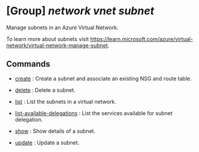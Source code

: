 # [Group] _network vnet subnet_

Manage subnets in an Azure Virtual Network.

To learn more about subnets visit https://learn.microsoft.com/azure/virtual-network/virtual-network-manage-subnet.

## Commands

- [create](/Commands/network/vnet/subnet/_create.md)
: Create a subnet and associate an existing NSG and route table.

- [delete](/Commands/network/vnet/subnet/_delete.md)
: Delete a subnet.

- [list](/Commands/network/vnet/subnet/_list.md)
: List the subnets in a virtual network.

- [list-available-delegations](/Commands/network/vnet/subnet/_list-available-delegations.md)
: List the services available for subnet delegation.

- [show](/Commands/network/vnet/subnet/_show.md)
: Show details of a subnet.

- [update](/Commands/network/vnet/subnet/_update.md)
: Update a subnet.
